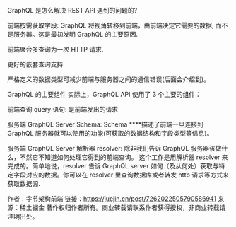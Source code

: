 
GraphQL 是怎么解决 REST API 遇到的问题的?


前端按需获取字段: GraphQL 将视角转移到前端，由前端决定它需要的数据, 而不是服务器。这是最初发明 GraphQL 的主要原因.


前端聚合多查询为一次 HTTP 请求.


更好的嵌套查询支持


严格定义的数据类型可减少前端与服务器之间的通信错误(后面会介绍到)。


GraphQL 的主要组件
实际上，GraphQL API 使用了 3 个主要的组件：


前端查询 query 语句: 是前端发出的请求


服务端 GraphQL Server Schema: Schema ****描述了前端一旦连接到 GraphQL 服务器就可以使用的功能(可获取的数据结构和字段类型等信息)。


服务端 GraphQL Server 解析器 resolver: 除非我们告诉 GraphQL 服务器该做什么，不然它不知道如何处理它得到的前端查询。 这个工作是用解析器 resolver 来完成的。简单地说，resolver 告诉 GraphQL server 如何（及从何处）获取与特定字段对应的数据。你可以在 resolver 里查询数据库或者转发 http 请求等方式来获取数据源.

作者：字节架构前端
链接：https://juejin.cn/post/7262022505790586941
来源：稀土掘金
著作权归作者所有。商业转载请联系作者获得授权，非商业转载请注明出处。

